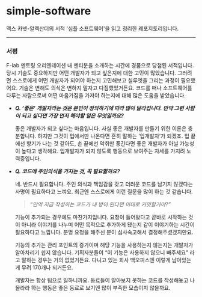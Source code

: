 # simple-software
맥스 카넷-알렉산더의 서적 '심플 소프트웨어'을 읽고 정리한 레포지토리입니다.

---

### 서평

F-lab 멘토링 오리엔테이션 내 멘티분을 소개하는 시간에 경품으로 당첨된 서적입니다. 당시 기술도 중요하지만 어떤 개발자가 되고 싶은지에 대한 고민이 많았습니다. 그러려면 스스로에게 어떤 개발자가 되어야 하는지 고민해보고 실루엣을 그리는 과정이 필요했어요. 기술은 변해도 의식은 변하지 말자고 다짐했었거든요. 코드를 떠나 소프트웨어를 다루는 사람으로써 어떤 마음가짐을 가져야 하는지에 대해 많은 도움을 받았습니다.

- ***Q. ‘좋은’ 개발자라는 것은 본인이 정의하기에 따라 많이 달라집니다. 만약 그런 사람이 되고 싶다면 가장 먼저 해야할 일은 무엇일까요?***
    
    좋은 개발자가 되고 싶다는 마음입니다. 사실 좋은 개발자를 만들기 위한 이론은 충분합니다. 하지만 그것이 입에서만 나온다면 흔히 말하는 ‘입개발자’가 되겠죠. 입 끝에선 향기가 나는 것 같아도, 손 끝에선 악취만 풍긴다면 좋은 개발자가 아닐 가능성이 높다고 생각해요. 입개발자가 되지 않도록 행동으로 보여주는 자세를 가지려 노력중입니다.
    
- ***Q. 코드에 주인의식을 가지는 것, 꼭 필요할까요?***
    
    네. 반드시 필요합니다. 주인 의식과 책임감을 갖고 더러운 코드를 남기지 않겠다는 사명이 필요하다고 느껴요. 최근엔 스스로에게 이런 질문을 많이 하는 것 같습니다. 
    
    > “*만약 지금 작성하는 코드가 내 방이 된다면 이대로 커밋할거야?”*
    > 
    
    기능이 추가되는 경우에도 마찬가지입니다. 요청이 들어왔다고 곧바로 시작하는 것이 아니라 이야기를 나누며 어떤 목적으로 추가하게 됐는지 같이 이야기하는 시간이 필요하다고 느낍니다. 분명 요청을 해주신 분이 심사숙고해서 결정해주셨겠지만요.
    
    기능의 추가는 관리 포인트의 증가이며 해당 기능을 사용하는지 않는지는 개발자가 알아차리기 쉽지 않습니다. 기획자분들이 “이 기능은 사용하지 않으니 빼주세요" 라고 말하는 경우는 거의 없었거든요. 다니고 있는 회사 백오피스엔 이렇게 남아있는게 무려 170개나 되거든요.
    
    개발자는 항상 팀으로 일하니까요. 동료들이 알아보지 못하는 코드를 작성해놓고 나몰라라 하는 행동은 좋은 동료로 보기엔 많이 부족한 모습이지 않을까요.